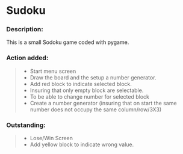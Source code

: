 # Sudoku

### Description:

This is a small Sodoku game coded with pygame.

### Action added:
> * Start menu screen
> * Draw the board and the setup a number generator.
> * Add red block to indicate selected block.
> * Insuring that only empty block are selectable.
> * To be able to change number for selected block
> * Create a number generator (insuring that on start the same number does not occupy the same column/row/3X3)

### Outstanding:
> * Lose/Win Screen
> * Add yellow block to indicate wrong value.
